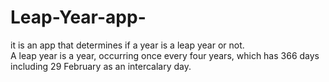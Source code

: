 # Leap-Year-app-
 it is an app that determines if a year is a leap year or not.  
 A leap year is a year, occurring once every four years, which has 366 days including 29 February as an intercalary day.
